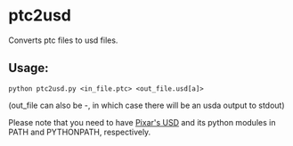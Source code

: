 # ptc2usd
Converts ptc files to usd files.

## Usage:

```
python ptc2usd.py <in_file.ptc> <out_file.usd[a]>
```

(out_file can also be -, in which case there will be an usda output to stdout)

Please note that you need to have [Pixar's USD](https://github.com/pixarAnimationStudios/USD) and its python modules in PATH and PYTHONPATH, respectively.

